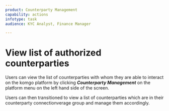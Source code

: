 ```yaml
---
product: Counterparty Management
capability: actions
infotype: task
audience: KYC Analyst, Finance Manager

---
```

# View list of authorized counterparties

Users can view the list of counterparties with whom they are able to interact on the komgo platform by clicking _**Counterparty Management**_ on the platform menu on the left hand side of the screen.

Users can then transitioned to view a list of counterparties which are in their counterparty connectionverage group and manage them accordingly.

<!--stackedit_data:
eyJoaXN0b3J5IjpbMTgwNzc0NzQzOV19
-->